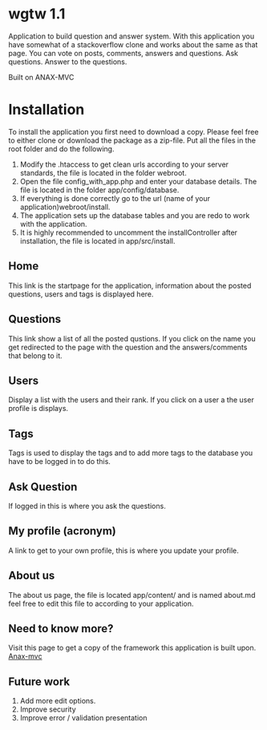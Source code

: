 # wgtw 1.1
Application to build question and answer system. With this application you have somewhat of a stackoverflow clone and works about 
the same as that page. 
You can vote on posts, comments, answers and questions. Ask questions. Answer to the questions. 

Built on ANAX-MVC
# Installation
To install the application you first need to download a copy. Please feel free to either clone or download the package as a zip-file. 
Put all the files in the root folder and do the following. 

1. Modify the .htaccess to get clean urls according to your server standards, the file is located in the folder webroot. 
2. Open the file config_with_app.php and enter your database details. The file is located in the folder app/config/database. 
3. If everything is done correctly go to the url (name of your application)webroot/install. 
4. The application sets up the database tables and you are redo to work with the application. 
5. It is highly recommended to uncomment the installController after installation, the file is located in app/src/install. 
## Home 
This link is the startpage for the application, information about the posted questions, users and tags is displayed here. 

## Questions 
This link show a list of all the posted qustions. If you click on the name you get redirected to the page with the question and the 
answers/comments that belong to it. 


##  Users
Display a list with the users and their rank. If you click on a user a the user profile is displays. 

## Tags
Tags is used to display the tags and to add more tags to the database you have to be logged in to do this. 

## Ask Question
If logged in this is where you ask the questions. 

## My profile (acronym)
A link to get to your own profile, this is where you update your profile. 

## About us
The about us page, the file is located app/content/ and is named about.md feel free to edit this file to according 
to your application. 

## Need to know more?
Visit this page to get a copy of the framework this application is built upon. 
<a href="https://github.com/mosbth/Anax-MVC.git">Anax-mvc</a>

## Future work
1. Add more edit options. 
2. Improve security 
3. Improve error / validation presentation 





